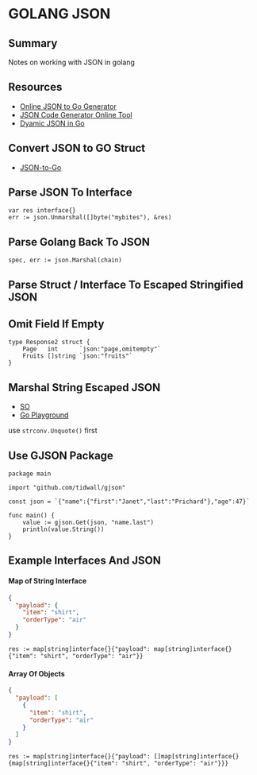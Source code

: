 # GOLANG JSON

## Summary

Notes on working with JSON in golang

## Resources

- [Online JSON to Go Generator](https://mholt.github.io/json-to-go/)
- [JSON Code Generator Online Tool](https://app.quicktype.io/)
- [Dyamic JSON in Go](https://eagain.net/articles/go-dynamic-json/)

## Convert JSON to GO Struct

- [JSON-to-Go](https://mholt.github.io/json-to-go/)

## Parse JSON To Interface

```golang
var res interface{}
err := json.Unmarshal([]byte("mybites"), &res)
```

## Parse Golang Back To JSON

```golang
spec, err := json.Marshal(chain)
```

## Parse Struct / Interface To Escaped Stringified JSON

## Omit Field If Empty

```golang
type Response2 struct {
    Page   int      `json:"page,omitempty"`
    Fruits []string `json:"fruits"`
}
```

## Marshal String Escaped JSON

- [SO](https://stackoverflow.com/questions/16846553/how-to-unmarshal-an-escaped-json-string-in-go/38684420)
- [Go Playground](http://play.golang.org/p/id4f4r9tEr)

use `strconv.Unquote()` first

## Use GJSON Package

```golang
package main

import "github.com/tidwall/gjson"

const json = `{"name":{"first":"Janet","last":"Prichard"},"age":47}`

func main() {
	value := gjson.Get(json, "name.last")
	println(value.String())
}
```

## Example Interfaces And JSON

#### Map of String Interface

```json
{
  "payload": {
    "item": "shirt",
    "orderType": "air"
  }
}
```

```golang
res := map[string]interface{}{"payload": map[string]interface{}{"item": "shirt", "orderType": "air"}}
```

#### Array Of Objects

```json
{
  "payload": [
    {
      "item": "shirt",
      "orderType": "air"
    }
  ]
}
```

```golang
res := map[string]interface{}{"payload": []map[string]interface{}{map[string]interface{}{"item": "shirt", "orderType": "air"}}}
```
